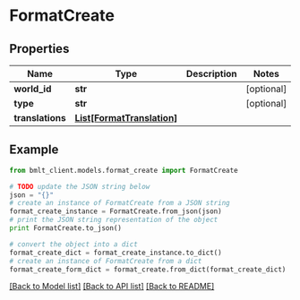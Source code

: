 # FormatCreate


## Properties
Name | Type | Description | Notes
------------ | ------------- | ------------- | -------------
**world_id** | **str** |  | [optional] 
**type** | **str** |  | [optional] 
**translations** | [**List[FormatTranslation]**](FormatTranslation.md) |  | 

## Example

```python
from bmlt_client.models.format_create import FormatCreate

# TODO update the JSON string below
json = "{}"
# create an instance of FormatCreate from a JSON string
format_create_instance = FormatCreate.from_json(json)
# print the JSON string representation of the object
print FormatCreate.to_json()

# convert the object into a dict
format_create_dict = format_create_instance.to_dict()
# create an instance of FormatCreate from a dict
format_create_form_dict = format_create.from_dict(format_create_dict)
```
[[Back to Model list]](../README.md#documentation-for-models) [[Back to API list]](../README.md#documentation-for-api-endpoints) [[Back to README]](../README.md)


